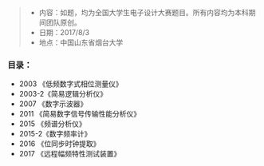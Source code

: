 > - 内容：如题，均为全国大学生电子设计大赛题目。所有内容均为本科期间团队原创。
> - 日期：2017/8/3
> - 地点：中国山东省烟台大学

### 目录：

- 2003  《低频数字式相位测量仪》
- 2003-2《简易逻辑分析仪》
- 2007  《数字示波器》
- 2011  《简易数字信号传输性能分析仪》
- 2015  《频谱分析仪》
- 2015-2《数字频率计》
- 2016  《位同步时钟提取》
- 2017  《远程幅频特性测试装置》		
